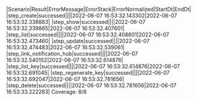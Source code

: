 |Scenario|Result|ErrorMessage|ErrorStack|ErrorNormalized|StartDt|EndDt|
|step_create|successed||||2022-06-07 16:53:32.143302|2022-06-07 16:53:32.338883|
|step_show|successed||||2022-06-07 16:53:32.339865|2022-06-07 16:53:32.407601|
|step_list|successed||||2022-06-07 16:53:32.408601|2022-06-07 16:53:32.473460|
|step_update|successed||||2022-06-07 16:53:32.474483|2022-06-07 16:53:32.539061|
|step_link_notification_hub|successed||||2022-06-07 16:53:32.540152|2022-06-07 16:53:32.614876|
|step_list_key|successed||||2022-06-07 16:53:32.614876|2022-06-07 16:53:32.691045|
|step_regenerate_key|successed||||2022-06-07 16:53:32.692047|2022-06-07 16:53:32.781656|
|step_delete|successed||||2022-06-07 16:53:32.781656|2022-06-07 16:53:33.222283|
Coverage: 8/8

